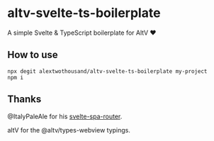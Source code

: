 # altv-svelte-ts-boilerplate

A simple Svelte & TypeScript boilerplate for AltV :heart:

## How to use

```
npx degit alextwothousand/altv-svelte-ts-boilerplate my-project
npm i
```

## Thanks

@ItalyPaleAle for his [svelte-spa-router](https://github.com/italypaleale/svelte-spa-router).

altV for the @altv/types-webview typings.